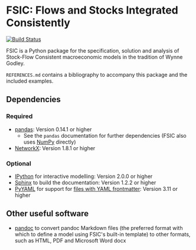 # FSIC: Flows and Stocks Integrated Consistently

[![Build Status](https://travis-ci.org/ChrisThoung/fsic.svg?branch=master)](https://travis-ci.org/ChrisThoung/fsic)

FSIC is a Python package for the specification, solution and analysis of
Stock-Flow Consistent macroeconomic models in the tradition of Wynne Godley.

`REFERENCES.md` contains a bibliography to accompany this package and the
included examples.

## Dependencies

### Required

* [pandas](http://pandas.pydata.org/):
  Version 0.14.1 or higher
    * See the `pandas` documentation for further dependencies
      (FSIC also uses [NumPy](http://www.numpy.org/) directly)
* [NetworkX](http://networkx.github.io/):
  Version 1.8.1 or higher

### Optional

* [IPython](http://ipython.org/) for interactive modelling:
  Version 2.0.0 or higher
* [Sphinx](http://sphinx-doc.org/) to build the documentation:
  Version 1.2.2 or higher
* [PyYAML](http://pyyaml.org/wiki/PyYAML) for support for
  [files with YAML frontmatter](http://csvy.org/):
  Version 3.11 or higher

## Other useful software

* [pandoc](http://johnmacfarlane.net/pandoc/) to convert pandoc Markdown files
  (the preferred format with which to define a model using FSIC's built-in
  template) to other formats, such as HTML, PDF and Microsoft Word docx

